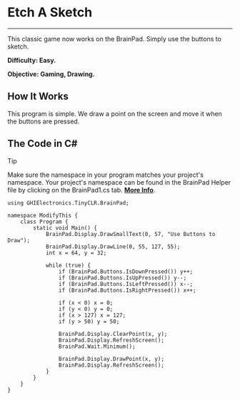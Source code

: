 # Etch A Sketch
---
This classic game now works on the BrainPad. Simply use the buttons to sketch.

**Difficulty: Easy.**

**Objective: Gaming, Drawing.**

## How It Works
This program is simple. We draw a point on the screen and move it when the buttons are pressed.

## The Code in C#
> [!Tip]
> Make sure the namespace in your program matches your project's namespace.  Your project's namespace can be found in the BrainPad Helper file by clicking on the BrainPad1.cs tab.  [**More Info**](../go-beyond/csharp/intro.md#a-few-words-about-namespaces).

```
using GHIElectronics.TinyCLR.BrainPad;

namespace ModifyThis {
    class Program {
        static void Main() {
            BrainPad.Display.DrawSmallText(0, 57, "Use Buttons to Draw");
            BrainPad.Display.DrawLine(0, 55, 127, 55);
            int x = 64, y = 32;

            while (true) {
                if (BrainPad.Buttons.IsDownPressed()) y++;
                if (BrainPad.Buttons.IsUpPressed()) y--;
                if (BrainPad.Buttons.IsLeftPressed()) x--;
                if (BrainPad.Buttons.IsRightPressed()) x++;

                if (x < 0) x = 0;
                if (y < 0) y = 0;
                if (x > 127) x = 127;
                if (y > 50) y = 50;

                BrainPad.Display.ClearPoint(x, y);
                BrainPad.Display.RefreshScreen();
                BrainPad.Wait.Minimum();

                BrainPad.Display.DrawPoint(x, y);
                BrainPad.Display.RefreshScreen();
            }
        }
    }
}
```